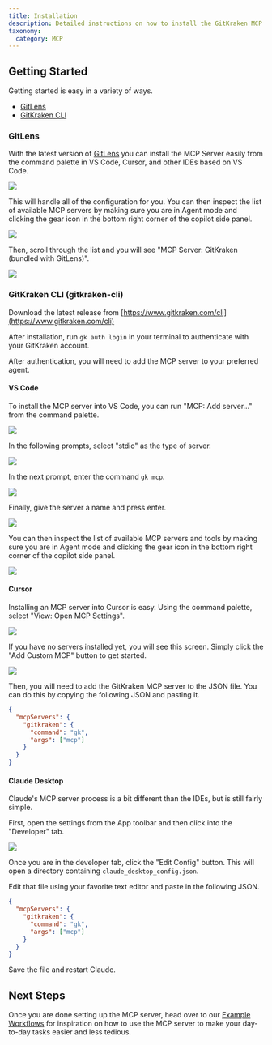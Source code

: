 ```yaml
---
title: Installation
description: Detailed instructions on how to install the GitKraken MCP Server in various IDEs and editors.
taxonomy:
  category: MCP
---
```


## Getting Started

Getting started is easy in a variety of ways.

- [GitLens](#gitlens)
- [GitKraken CLI](#gitkraken-cli)

### GitLens

With the latest version of [GitLens](https://www.gitkraken.com/gitlens) you can install the MCP Server easily from the command palette in VS Code, Cursor, and other IDEs based on VS Code.

![](../_images/install-gitlens.png)

This will handle all of the configuration for you. You can then inspect the list of available MCP servers by making sure you are in Agent mode and clicking the gear icon in the bottom right corner of the copilot side panel.

![](../_images/copilot-prompt.png)

Then, scroll through the list and you will see "MCP Server: GitKraken (bundled with GitLens)".

![](../_images/gitlens-bundled-tool.png)

### GitKraken CLI (gitkraken-cli)

Download the latest release from [https://www.gitkraken.com/cli](https://www.gitkraken.com/cli)

After installation, run `gk auth login` in your terminal to authenticate with your GitKraken account.

After authentication, you will need to add the MCP server to your preferred agent.

#### VS Code

To install the MCP server into VS Code, you can run "MCP: Add server..." from the command palette.

![](../_images/vscode-add-server.png)

In the following prompts, select "stdio" as the type of server.

![](../_images/vscode-stdio.png)

In the next prompt, enter the command `gk mcp`.

![](../_images/vscode-stdio-command.png)

Finally, give the server a name and press enter.

![](../_images/vscode-stdio-name.png)

You can then inspect the list of available MCP servers and tools by making sure you are in Agent mode and clicking the gear icon in the bottom right corner of the copilot side panel.

![](../_images/copilot-prompt.png)

#### Cursor

Installing an MCP server into Cursor is easy. Using the command palette, select "View: Open MCP Settings".

![](../_images/cursor-mcp-settings.png)

If you have no servers installed yet, you will see this screen. Simply click the "Add Custom MCP" button to get started.

![](../_images/cursor-mcp-add.png)

Then, you will need to add the GitKraken MCP server to the JSON file. You can do this by copying the following JSON and pasting it.

```json
{
  "mcpServers": {
    "gitkraken": {
      "command": "gk",
      "args": ["mcp"]
    }
  }
}
```

#### Claude Desktop

Claude's MCP server process is a bit different than the IDEs, but is still fairly simple.

First, open the settings from the App toolbar and then click into the "Developer" tab.

![](../_images/claude-settings.png)

Once you are in the developer tab, click the "Edit Config" button. This will open a directory containing `claude_desktop_config.json`.

Edit that file using your favorite text editor and paste in the following JSON.

```json
{
  "mcpServers": {
    "gitkraken": {
      "command": "gk",
      "args": ["mcp"]
    }
  }
}
```

Save the file and restart Claude.

## Next Steps

Once you are done setting up the MCP server, head over to our [Example Workflows](02-example-workflows.md) for inspiration on how to use the MCP server to make your day-to-day tasks easier and less tedious.
